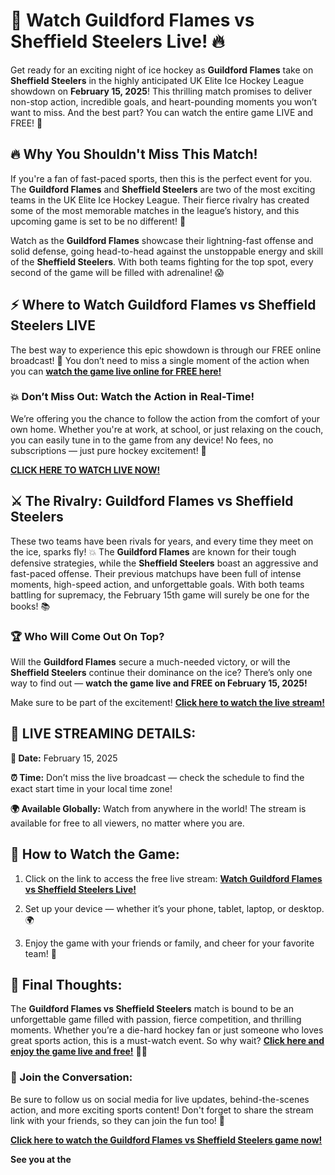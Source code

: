 # 🏒 Watch Guildford Flames vs Sheffield Steelers Live! 🔥

Get ready for an exciting night of ice hockey as **Guildford Flames** take on **Sheffield Steelers** in the highly anticipated UK Elite Ice Hockey League showdown on **February 15, 2025**! This thrilling match promises to deliver non-stop action, incredible goals, and heart-pounding moments you won’t want to miss. And the best part? You can watch the entire game LIVE and FREE! 🎉

## 🔥 Why You Shouldn't Miss This Match!

If you're a fan of fast-paced sports, then this is the perfect event for you. The **Guildford Flames** and **Sheffield Steelers** are two of the most exciting teams in the UK Elite Ice Hockey League. Their fierce rivalry has created some of the most memorable matches in the league’s history, and this upcoming game is set to be no different! 🏒

Watch as the **Guildford Flames** showcase their lightning-fast offense and solid defense, going head-to-head against the unstoppable energy and skill of the **Sheffield Steelers**. With both teams fighting for the top spot, every second of the game will be filled with adrenaline! 😱

## ⚡ Where to Watch Guildford Flames vs Sheffield Steelers LIVE

The best way to experience this epic showdown is through our FREE online broadcast! 🎥 You don’t need to miss a single moment of the action when you can [**watch the game live online for FREE here!**](https://tinyurl.com/livestreamfreeo?st=Guildford+Flames+vs+Sheffield+Steelers&si=ghc)

### 💥 Don’t Miss Out: Watch the Action in Real-Time!

We’re offering you the chance to follow the action from the comfort of your own home. Whether you're at work, at school, or just relaxing on the couch, you can easily tune in to the game from any device! No fees, no subscriptions — just pure hockey excitement! 🙌

[**CLICK HERE TO WATCH LIVE NOW!**](https://tinyurl.com/livestreamfreeo?st=Guildford+Flames+vs+Sheffield+Steelers&si=ghc)

## ⚔️ The Rivalry: Guildford Flames vs Sheffield Steelers

These two teams have been rivals for years, and every time they meet on the ice, sparks fly! 💥 The **Guildford Flames** are known for their tough defensive strategies, while the **Sheffield Steelers** boast an aggressive and fast-paced offense. Their previous matchups have been full of intense moments, high-speed action, and unforgettable goals. With both teams battling for supremacy, the February 15th game will surely be one for the books! 📚

### 🏆 Who Will Come Out On Top?

Will the **Guildford Flames** secure a much-needed victory, or will the **Sheffield Steelers** continue their dominance on the ice? There’s only one way to find out — **watch the game live and FREE on February 15, 2025!**

Make sure to be part of the excitement! [**Click here to watch the live stream!**](https://tinyurl.com/livestreamfreeo?st=Guildford+Flames+vs+Sheffield+Steelers&si=ghc)

## 🚨 LIVE STREAMING DETAILS:

**📅 Date:** February 15, 2025

**⏰ Time:** Don’t miss the live broadcast — check the schedule to find the exact start time in your local time zone!

**🌍 Available Globally:** Watch from anywhere in the world! The stream is available for free to all viewers, no matter where you are.

## 🎉 How to Watch the Game:

1. Click on the link to access the free live stream: [**Watch Guildford Flames vs Sheffield Steelers Live!**](https://tinyurl.com/livestreamfreeo?st=Guildford+Flames+vs+Sheffield+Steelers&si=ghc)

2. Set up your device — whether it’s your phone, tablet, laptop, or desktop. 🌍

3. Enjoy the game with your friends or family, and cheer for your favorite team! 🎊

## 📝 Final Thoughts:

The **Guildford Flames vs Sheffield Steelers** match is bound to be an unforgettable game filled with passion, fierce competition, and thrilling moments. Whether you’re a die-hard hockey fan or just someone who loves great sports action, this is a must-watch event. So why wait? [**Click here and enjoy the game live and free!**](https://tinyurl.com/livestreamfreeo?st=Guildford+Flames+vs+Sheffield+Steelers&si=ghc) 🏒🔥

### 💬 Join the Conversation:

Be sure to follow us on social media for live updates, behind-the-scenes action, and more exciting sports content! Don't forget to share the stream link with your friends, so they can join the fun too! 📱

[**Click here to watch the Guildford Flames vs Sheffield Steelers game now!**](https://tinyurl.com/livestreamfreeo?st=Guildford+Flames+vs+Sheffield+Steelers&si=ghc)

**See you at the**
